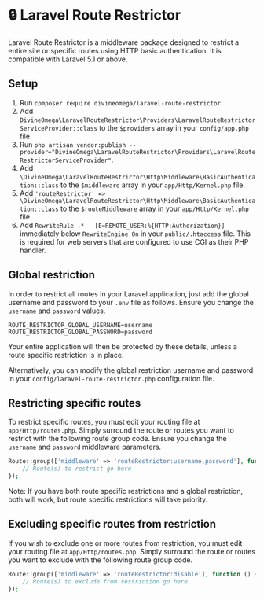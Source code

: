 # 🔒 Laravel Route Restrictor

Laravel Route Restrictor is a middleware package designed to restrict a entire site or specific routes using HTTP basic authentication. It is compatible with Laravel 5.1 or above.

## Setup

1. Run `composer require divineomega/laravel-route-restrictor`.
2. Add `DivineOmega\LaravelRouteRestrictor\Providers\LaravelRouteRestrictorServiceProvider::class` to the `$providers` array in your `config/app.php` file.
3. Run `php artisan vendor:publish --provider="DivineOmega\LaravelRouteRestrictor\Providers\LaravelRouteRestrictorServiceProvider"`.
4. Add `\DivineOmega\LaravelRouteRestrictor\Http\Middleware\BasicAuthentication::class` to the `$middleware` array in your `app/Http/Kernel.php` file.
5. Add `'routeRestrictor' => \DivineOmega\LaravelRouteRestrictor\Http\Middleware\BasicAuthentication::class` to the `$routeMiddleware` array in your `app/Http/Kernel.php` file.
6. Add `RewriteRule .* - [E=REMOTE_USER:%{HTTP:Authorization}]` immediately below `RewriteEngine On` in your `public/.htaccess` file. This is required for web servers that are configured to use CGI as their PHP handler.

## Global restriction

In order to restrict all routes in your Laravel application, just add the global username and password to your `.env` file as follows. Ensure you change the `username` and `password` values.

```
ROUTE_RESTRICTOR_GLOBAL_USERNAME=username
ROUTE_RESTRICTOR_GLOBAL_PASSWORD=password
```

Your entire application will then be protected by these details, unless a route specific restriction is in place.

Alternatively, you can modify the global restriction username and password in your `config/laravel-route-restrictor.php` configuration file.

## Restricting specific routes

To restrict specific routes, you must edit your routing file at `app/Http/routes.php`. Simply surround the route or routes you want to restrict with the following route group code. Ensure you change the `username` and `password` middleware parameters.

```php
Route::group(['middleware' => 'routeRestrictor:username,password'], function () {
    // Route(s) to restrict go here
});
```

Note: If you have both route specific restrictions and a global restriction, both will work, but route specific restrictions will take priority.

## Excluding specific routes from restriction

If you wish to exclude one or more routes from restriction, you must edit your routing file at `app/Http/routes.php`. Simply surround the route or routes you want to exclude with the following route group code.

```php
Route::group(['middleware' => 'routeRestrictor:disable'], function () {
    // Route(s) to exclude from restriction go here
});
```
